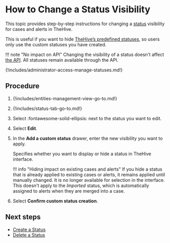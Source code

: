 # How to Change a Status Visibility

<!-- md:version 5.5 -->

This topic provides step-by-step instructions for changing a [status](about-statuses.md) visibility for cases and alerts in TheHive.

This is useful if you want to hide [TheHive’s predefined statuses](about-statuses.md#predefined-statuses), so users only use the custom statuses you have created. 

!!! note "No impact on API"
    Changing the visibility of a status doesn't affect [the API](https://docs.strangebee.com/thehive/api-docs/). All statuses remain available through the API.

{!includes/administrator-access-manage-statuses.md!}

## Procedure

1. {!includes/entities-management-view-go-to.md!}

2. {!includes/status-tab-go-to.md!}

3. Select :fontawesome-solid-ellipsis: next to the status you want to edit.

4. Select **Edit**.

5. In the **Add a custom status** drawer, enter the new visibility you want to apply.

    Specifies whether you want to display or hide a status in TheHive interface.
    
    !!! info "Hiding impact on existing cases and alerts"
        If you hide a status that is already applied to existing cases or alerts, it remains applied until manually changed. It is no longer available for selection in the interface. This doesn't apply to the *Imported* status, which is automatically assigned to alerts when they are merged into a case.

6. Select **Confirm custom status creation**.

## Next steps

* [Create a Status](create-a-status.md)
* [Delete a Status](delete-a-status.md)